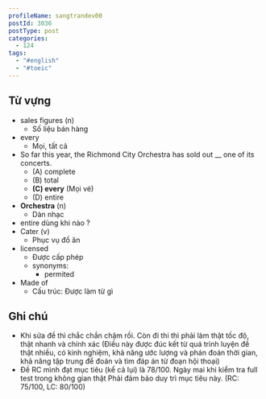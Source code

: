 ```yaml
---
profileName: sangtrandev00
postId: 3036
postType: post
categories:
  - 124
tags:
  - "#english"
  - "#toeic"
---
```



## Từ vựng


- sales figures (n)
	- Số liệu bán hàng
- every
	- Mọi, tất cả
- So far this year, the Richmond City Orchestra has sold out __ one of its concerts.
	- (A) complete
	- (B) total
	- **(C) every** (Mọi vé)
	- (D) entire
- **Orchestra** (n)
	- Dàn nhạc
- entire dùng khi nào ?
- Cater (v)
	- Phục vụ đồ ăn
- licensed 
	- Được cấp phép
	- synonyms:
		- permited
- Made of 
	- Cấu trúc: Được làm từ gì


## Ghi chú

- Khi sửa đề thì chắc chắn chậm rồi. Còn đi thi thì phải làm thật tốc độ, thật nhanh và chính xác (Điều này được đúc kết từ quá trình luyện đề thật nhiều, có kinh nghiệm, khả năng ước lượng và phán đoán thời gian, khả năng tập trung để đoán và tìm đáp án từ đoạn hội thoại)
- Đề RC mình đạt mục tiêu (kể cả lụi) là 78/100. Ngày mai khi kiểm tra full test trong không gian thật Phải đảm bảo duy trì mục tiêu này. (RC: 75/100, LC: 80/100)